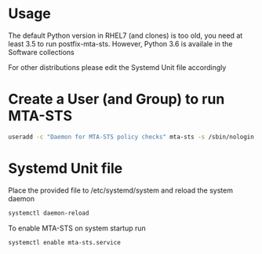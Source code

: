 # Usage 

The default Python version in RHEL7 (and clones) is too old, you need at least 3.5 to run postfix-mta-sts. However, Python 3.6 is availale in the Software collections

For other distributions please edit the Systemd Unit file accordingly

# Create a User (and Group) to run MTA-STS
```bash
useradd -c "Daemon for MTA-STS policy checks" mta-sts -s /sbin/nologin
```

# Systemd Unit file

Place the provided file to /etc/systemd/system and reload the system daemon

```bash
systemctl daemon-reload
```

To enable MTA-STS on system startup run

```bash
systemctl enable mta-sts.service
```

